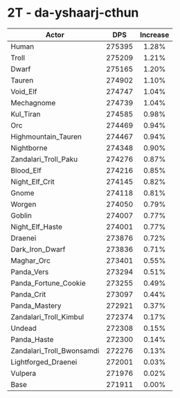 # 2T - da-yshaarj-cthun
| Actor | DPS | Increase |
|---|:---:|:---:|
|Human|275395|1.28%|
|Troll|275209|1.21%|
|Dwarf|275165|1.20%|
|Tauren|274902|1.10%|
|Void_Elf|274747|1.04%|
|Mechagnome|274739|1.04%|
|Kul_Tiran|274585|0.98%|
|Orc|274469|0.94%|
|Highmountain_Tauren|274467|0.94%|
|Nightborne|274348|0.90%|
|Zandalari_Troll_Paku|274276|0.87%|
|Blood_Elf|274216|0.85%|
|Night_Elf_Crit|274145|0.82%|
|Gnome|274118|0.81%|
|Worgen|274050|0.79%|
|Goblin|274007|0.77%|
|Night_Elf_Haste|274001|0.77%|
|Draenei|273876|0.72%|
|Dark_Iron_Dwarf|273836|0.71%|
|Maghar_Orc|273401|0.55%|
|Panda_Vers|273294|0.51%|
|Panda_Fortune_Cookie|273255|0.49%|
|Panda_Crit|273097|0.44%|
|Panda_Mastery|272921|0.37%|
|Zandalari_Troll_Kimbul|272374|0.17%|
|Undead|272308|0.15%|
|Panda_Haste|272300|0.14%|
|Zandalari_Troll_Bwonsamdi|272276|0.13%|
|Lightforged_Draenei|272001|0.03%|
|Vulpera|271976|0.02%|
|Base|271911|0.00%|
